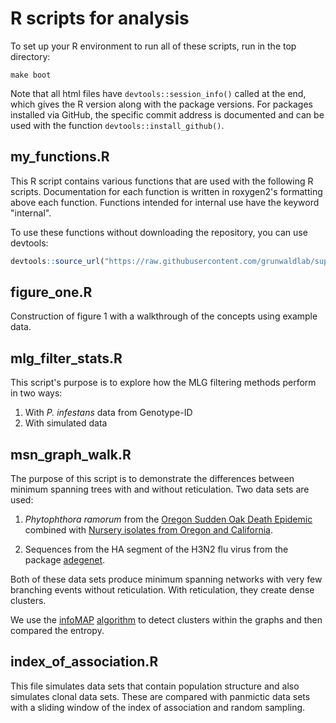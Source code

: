 # R scripts for analysis

To set up your R environment to run all of these scripts, run in the top
directory:

```
make boot
```

Note that all html files have `devtools::session_info()` called at the end,
which gives the R version along with the package versions. For packages
installed via GitHub, the specific commit address is documented and can be used
with the function `devtools::install_github()`.

## my\_functions.R

This R script contains various functions that are used with the following R
scripts. Documentation for each function is written in roxygen2's formatting
above each function. Functions intended for internal use have the keyword
"internal".

To use these functions without downloading the repository, you can use devtools:

```R
devtools::source_url("https://raw.githubusercontent.com/grunwaldlab/supplementary-poppr-2.0/master/Rscripts/my_functions.R")
```

## figure\_one.R

Construction of figure 1 with a walkthrough of the concepts using example data.

## mlg\_filter\_stats.R

This script's purpose is to explore how the MLG filtering methods perform in two
ways:

 1. With *P. infestans* data from Genotype-ID
 2. With simulated data

## msn\_graph\_walk.R

The purpose of this script is to demonstrate the differences between minimum
spanning trees with and without reticulation. Two data sets are used:

 1. *Phytophthora ramorum* from the [Oregon Sudden Oak Death
    Epidemic](http://dx.doi.org/10.5281/zenodo.13007) combined with [Nursery
    isolates from Oregon and California](http://www.plospathogens.org/article/info%3Adoi%2F10.1371%2Fjournal.ppat.1000583).
 
 2. Sequences from the HA segment of the H3N2 flu virus from the package
    [adegenet](https://github.com/thibautjombart/adegenet).
 
Both of these data sets produce minimum spanning networks with very few
branching events without reticulation. With reticulation, they create dense
clusters.

We use the [infoMAP](http://www.pnas.org/content/105/4/1118)
[algorithm](http://arxiv.org/abs/0707.0609) to detect clusters within the graphs
and then compared the entropy.

## index\_of\_association.R

This file simulates data sets that contain population structure and also
simulates clonal data sets. These are compared with panmictic data sets with a
sliding window of the index of association and random sampling.
